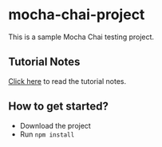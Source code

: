 # mocha-chai-project
This is a sample Mocha Chai testing project.

## Tutorial Notes
[Click here](https://www.dyclassroom.com/mocha-chai/mocha-chai-introduction) to read the tutorial notes.

## How to get started?

* Download the project
* Run `npm install`